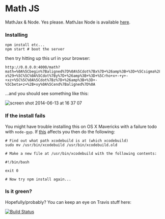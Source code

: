 Math JS
=======

MathJax &amp; Node. Yes please. MathJax Node is available [here](https://github.com/mathjax/MathJax-node).

### Installing

```
npm install etc...
npm start # boot the server
```

then try hitting up this url in your browser:

```
http://0.0.0.0:4000/math?math=%0A%5Cbegin%7Baligned%7D%0A%5Cdot%7Bx%7D+%26amp%3B+%3D+%5Csigma%28y-x%29+%5C%5C%0A%5Cdot%7By%7D+%26amp%3B+%3D+%5Crho+x+-+y+-+xz+%5C%5C%0A%5Cdot%7Bz%7D+%26amp%3B+%3D+-%5Cbeta+z+%2B+xy%0A%5Cend%7Baligned%7D%0A
```

...and you should see something like this:

![screen shot 2014-06-13 at 16 37 07](https://cloud.githubusercontent.com/assets/4483/3275996/ec9bfe6c-f342-11e3-950b-6cfea655f7d6.png)

### If the install fails

You might have trouble installing this on OS X Mavericks with a failure todo with `node-gyp`. If [this](https://github.com/TooTallNate/node-gyp/issues/341#issuecomment-33969512) affects you then do the following:

```
# Find out what path xcodebuild is at (which xcodebuild)
sudo mv /usr/bin/xcodebuild /usr/bin/xcodebuild.old

# Make a new file at /usr/bin/xcodebuild with the following contents:

#!/bin/bash

exit 0

# Now try npm install again...
```

### Is it green?

Hopefully/probably? You can keep an eye on Travis stuff here:

[![Build Status](https://travis-ci.org/arfon/math-js.svg)](https://travis-ci.org/arfon/math-js)

